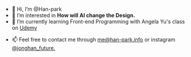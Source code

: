 - 👋 Hi, I’m @Han-park
- 👀 I’m interested in <b>How will AI change the Design.</b>
- 🌱 I’m currently learning Front-end Programming with Angela Yu's class on <a href="https://www.udemy.com/share/1013gGAEETd19TQXgH/">Udemy</a>
<!-- - 📈 I'm currently working for Sandburg as a PO/Designer, an early-stage IT startup making amazing services for gen Z. -->
- 📫 Feel free to contact me through <a href="mailto:me@han-park.info">me@han-park.info</a> or  instagram <a href="https://instagram.com/jonghan_future">@jonghan_future.</a>

<!---
Han-park/Han-park is a ✨ special ✨ repository because its `README.md` (this file) appears on your GitHub profile.
You can click the Preview link to take a look at your changes.
--->
